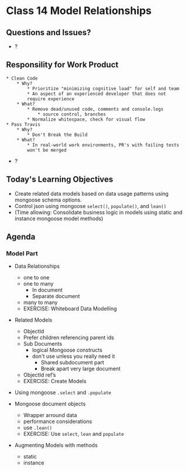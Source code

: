 # Class 14 Model Relationships

## Questions and Issues?

* ?

## Responsility for Work Product
    * Clean Code
        * Why? 
            * Prioritize "minimizing cognitive load" for self and team
            * An aspect of an experienced developer that does not 
            require experience
        * What?
            * Remove dead/unused code, comments and console.logs
                * source control, branches
            * Normalize whitespace, check for visual flow
    * Pass Travis
        * Why?
            * Don't Break the Build
        * What?
            * In real-world work environments, PR's with failing tests 
            won't be merged 
* ?

## Today's Learning Objectives

* Create related data models based on 
data usage patterns using mongoose schema options.
* Control json using mongoose `select()`, `populate()`, and `lean()`
* (Time allowing: Consolidate business logic in models using static and 
instance mongoose model methods)

## Agenda

### Model Part

* Data Relationships
	* one to one
	* one to many
		* In document
        * Separate document
	* many to many
    * EXERCISE: Whiteboard Data Modelling

* Related Models
	* ObjectId
	* Prefer children referencing parent ids
	* Sub Documents
		* logical Mongoose constructs
		* don't use unless you really need it
			* Shared subdocument part
			* Break apart very large document
	* ObjectId ref’s
    * EXERCISE: Create Models
* Using mongoose `.select` and `.populate`
* Mongoose document objects
	* Wrapper arround data
	* performance considerations
	* use `.lean()`
    * EXERCISE: Use `select`, `lean` and `populate`
* Augmenting Models with methods
	* static
	* instance